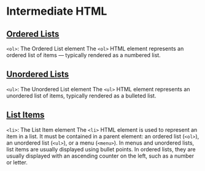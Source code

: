 # Intermediate HTML

## [Ordered Lists](https://developer.mozilla.org/en-US/docs/Web/HTML/Element/ol)
`<ol>`: The Ordered List element
The `<ol>` HTML element represents an ordered list of items — typically rendered as a numbered list.
## [Unordered Lists](https://developer.mozilla.org/en-US/docs/Web/HTML/Element/ul)
`<ul>`: The Unordered List element
The `<ul>` HTML element represents an unordered list of items, typically rendered as a bulleted list.
## [List Items](https://developer.mozilla.org/en-US/docs/Web/HTML/Element/li)
`<li>`: The List Item element
The `<li>` HTML element is used to represent an item in a list. It must be contained in a parent element: an ordered list (`<ol>`), an unordered list (`<ul>`), or a menu (`<menu>`). In menus and unordered lists, list items are usually displayed using bullet points. In ordered lists, they are usually displayed with an ascending counter on the left, such as a number or letter.